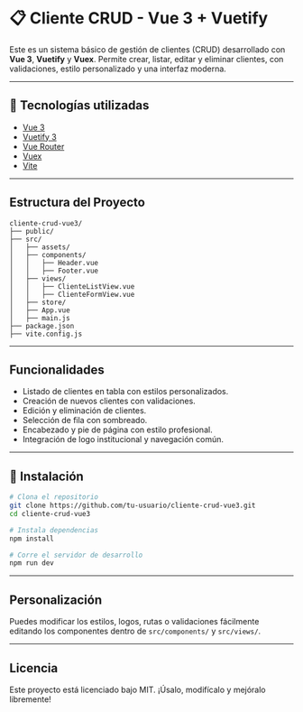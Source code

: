 
# 📋 Cliente CRUD - Vue 3 + Vuetify

Este es un sistema básico de gestión de clientes (CRUD) desarrollado con **Vue 3**, **Vuetify** y **Vuex**. Permite crear, listar, editar y eliminar clientes, con validaciones, estilo personalizado y una interfaz moderna.

---

## 🚀 Tecnologías utilizadas

- [Vue 3](https://vuejs.org/)
- [Vuetify 3](https://vuetifyjs.com/)
- [Vue Router](https://router.vuejs.org/)
- [Vuex](https://vuex.vuejs.org/)
- [Vite](https://vitejs.dev/)

---

##  Estructura del Proyecto

```
cliente-crud-vue3/
├── public/
├── src/
│   ├── assets/
│   ├── components/
│   │   ├── Header.vue
│   │   ├── Footer.vue
│   ├── views/
│   │   ├── ClienteListView.vue
│   │   ├── ClienteFormView.vue
│   ├── store/
│   ├── App.vue
│   ├── main.js
├── package.json
├── vite.config.js
```

---

##  Funcionalidades

-  Listado de clientes en tabla con estilos personalizados.
- Creación de nuevos clientes con validaciones.
-  Edición y eliminación de clientes.
-  Selección de fila con sombreado.
-  Encabezado y pie de página con estilo profesional.
-  Integración de logo institucional y navegación común.

---

## 🔧 Instalación

```bash
# Clona el repositorio
git clone https://github.com/tu-usuario/cliente-crud-vue3.git
cd cliente-crud-vue3

# Instala dependencias
npm install

# Corre el servidor de desarrollo
npm run dev
```

---

##  Personalización

Puedes modificar los estilos, logos, rutas o validaciones fácilmente editando los componentes dentro de `src/components/` y `src/views/`.

---


## Licencia

Este proyecto está licenciado bajo MIT. ¡Úsalo, modifícalo y mejóralo libremente!
